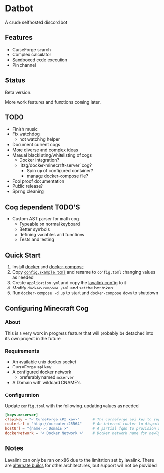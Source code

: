 # Datbot

A crude selfhosted discord bot

## Features

- CurseForge search
- Complex calculator
- Sandboxed code execution
- Pin channel

## Status

Beta version.

More work features and functions coming later.

## TODO

- Finish music
- Fix watchdog
    - not watching helper
- Document current cogs
- More diverse and complex ideas
- Manual blacklisting/whitelisting of cogs
    - Docker integration?
    - 'itzg/docker-minecraft-server` cog?
        - Spin up of configured container?
        - manage docker-compose file?
- Fool proof documentation
- Public release?
- Spring cleaning

## Cog dependent TODO'S

- Custom AST parser for math cog
    - Typeable on normal keyboard
    - Better symbols
    - defining variables and functions
    - Tests and testing

## Quick Start

1. Install [docker](https://docs.docker.com/get-docker/) and [docker-compose](https://docs.docker.com/compose/install/)
1. Copy [`config.example.toml`](config.example.toml) and rename to `config.toml` changing values as needed
1. Create `application.yml` and copy the [lavalink config](https://github.com/freyacodes/Lavalink/blob/master/LavalinkServer/application.yml.example) to it
1. Modify `docker-compose.yaml` and set the bot token
1. Run `docker-compose -d up` to start and `docker-compose down` to shutdown

## Configuring Minecraft Cog

### About

This is a very work in progress feature that will probably be detached into its own project in the future

### Requirements

- An available unix docker socket
- CurseForge api key
- A configured docker network
    - preferably named `mcserver`
- A Domain with wildcard CNAME's

### Configuration

Update `config.toml` with the following, updating values as needed

```toml
[keys.mcserver]
cfapikey = "< CurseForge API key>"      # The curseforge api key to support use of cf packs
routerUrl = "http://mcrouter:25564"     # An internal router to dispatch to dependent servers
hostUrl = "{name}.< Domain >"           # A partial fqdn to provision and point servers to
dockerNetwork = "< Docker Network >"    # Docker network name for newly created containers to join
```

## Notes

Lavalink can only be ran on x86 due to the limitation set by lavalink. There are [alternate builds](https://github.com/Cog-Creators/Lavalink-Jars/releases) for other architectures, but support will not be provided
